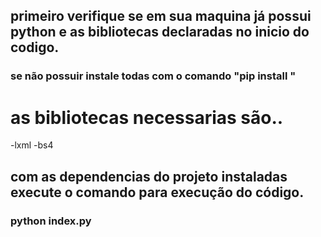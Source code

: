 ## primeiro verifique se em sua maquina já possui python e as bibliotecas declaradas no inicio do codigo.

### se não possuir instale todas com o comando "pip install <nome da biblioteca>"
  
# as bibliotecas necessarias são..

-lxml
-bs4

## com as dependencias do projeto instaladas execute o comando para execução do código.

### python index.py
